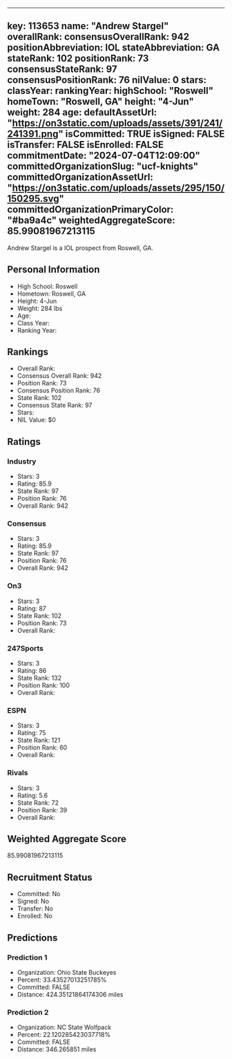 ---
  key: 113653
  name: "Andrew Stargel"
  overallRank: 
  consensusOverallRank: 942
  positionAbbreviation: IOL
  stateAbbreviation: GA
  stateRank: 102
  positionRank: 73
  consensusStateRank: 97
  consensusPositionRank: 76
  nilValue: 0
  stars: 
  classYear: 
  rankingYear: 
  highSchool: "Roswell"
  homeTown: "Roswell, GA"
  height: "4-Jun"
  weight: 284
  age: 
  defaultAssetUrl: "https://on3static.com/uploads/assets/391/241/241391.png"
  isCommitted: TRUE
  isSigned: FALSE
  isTransfer: FALSE
  isEnrolled: FALSE
  commitmentDate: "2024-07-04T12:09:00"
  committedOrganizationSlug: "ucf-knights"
  committedOrganizationAssetUrl: "https://on3static.com/uploads/assets/295/150/150295.svg"
  committedOrganizationPrimaryColor: "#ba9a4c"
  weightedAggregateScore: 85.99081967213115
  ---
  
  Andrew Stargel is a IOL prospect from Roswell, GA.
  
  ## Personal Information
  - High School: Roswell
  - Hometown: Roswell, GA
  - Height: 4-Jun
  - Weight: 284 lbs
  - Age: 
  - Class Year: 
  - Ranking Year: 
  
  ## Rankings
  - Overall Rank: 
  - Consensus Overall Rank: 942
  - Position Rank: 73
  - Consensus Position Rank: 76
  - State Rank: 102
  - Consensus State Rank: 97
  - Stars: 
  - NIL Value: $0
  
  ## Ratings
  
  ### Industry
  - Stars: 3
  - Rating: 85.9
  - State Rank: 97
  - Position Rank: 76
  - Overall Rank: 942
  
  ### Consensus
  - Stars: 3
  - Rating: 85.9
  - State Rank: 97
  - Position Rank: 76
  - Overall Rank: 942
  
  ### On3
  - Stars: 3
  - Rating: 87
  - State Rank: 102
  - Position Rank: 73
  - Overall Rank: 
  
  ### 247Sports
  - Stars: 3
  - Rating: 86
  - State Rank: 132
  - Position Rank: 100
  - Overall Rank: 
  
  ### ESPN
  - Stars: 3
  - Rating: 75
  - State Rank: 121
  - Position Rank: 60
  - Overall Rank: 
  
  ### Rivals
  - Stars: 3
  - Rating: 5.6
  - State Rank: 72
  - Position Rank: 39
  - Overall Rank: 
  
  ## Weighted Aggregate Score
  85.99081967213115
  
  ## Recruitment Status
  - Committed: No
  - Signed: No
  - Transfer: No
  - Enrolled: No
  
  
  
  ## Predictions
  
  ### Prediction 1
  - Organization: Ohio State Buckeyes
  - Percent: 33.43527013251785%
  - Committed: FALSE
  - Distance: 424.35121864174306 miles
  
  ### Prediction 2
  - Organization: NC State Wolfpack
  - Percent: 22.120285423037718%
  - Committed: FALSE
  - Distance: 346.265851 miles
  